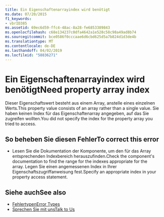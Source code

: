 ```yaml
---
title: Ein Eigenschaftenarrayindex wird benötigt
ms.date: 07/20/2015
f1_keywords:
- vbrID385
ms.assetid: 69ec6d59-ffc4-48ac-8a28-fe6853389843
ms.openlocfilehash: c68e134237c0dfa4642a1e528c58c98a49ad8b74
ms.sourcegitcommit: bce0586f0cccaae6d6cbd625d5a7b824d1d3de4b
ms.translationtype: MT
ms.contentlocale: de-DE
ms.lasthandoff: 04/02/2019
ms.locfileid: "58836271"
---
```

# <a name="need-property-array-index"></a><span data-ttu-id="8ed12-102">Ein Eigenschaftenarrayindex wird benötigt</span><span class="sxs-lookup"><span data-stu-id="8ed12-102">Need property array index</span></span>
<span data-ttu-id="8ed12-103">Dieser Eigenschaftswert besteht aus einem Array, anstelle eines einzelnen Werts.</span><span class="sxs-lookup"><span data-stu-id="8ed12-103">This property value consists of an array rather than a single value.</span></span> <span data-ttu-id="8ed12-104">Sie haben keinen Index für das Eigenschaftenarray angegeben, auf das Sie zugreifen wollten.</span><span class="sxs-lookup"><span data-stu-id="8ed12-104">You did not specify the index for the property array you tried to access.</span></span>  
  
## <a name="to-correct-this-error"></a><span data-ttu-id="8ed12-105">So beheben Sie diesen Fehler</span><span class="sxs-lookup"><span data-stu-id="8ed12-105">To correct this error</span></span>  
  
-   <span data-ttu-id="8ed12-106">Lesen Sie die Dokumentation der Komponente, um den für das Array entsprechenden Indexbereich herauszufinden.</span><span class="sxs-lookup"><span data-stu-id="8ed12-106">Check the component's documentation to find the range for the indexes appropriate for the array.</span></span> <span data-ttu-id="8ed12-107">Legen Sie einen angemessenen Index in Ihrer Eigenschaftszugriffanweisung fest.</span><span class="sxs-lookup"><span data-stu-id="8ed12-107">Specify an appropriate index in your property access statement.</span></span>  
  
## <a name="see-also"></a><span data-ttu-id="8ed12-108">Siehe auch</span><span class="sxs-lookup"><span data-stu-id="8ed12-108">See also</span></span>

- [<span data-ttu-id="8ed12-109">Fehlertypen</span><span class="sxs-lookup"><span data-stu-id="8ed12-109">Error Types</span></span>](../../../visual-basic/programming-guide/language-features/error-types.md)
- [<span data-ttu-id="8ed12-110">Sprechen Sie mit uns</span><span class="sxs-lookup"><span data-stu-id="8ed12-110">Talk to Us</span></span>](/visualstudio/ide/talk-to-us)
